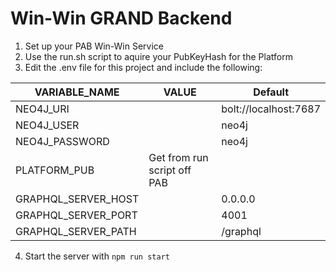 # Win-Win GRAND Backend

1. Set up your PAB Win-Win Service
2. Use the run.sh script to aquire your PubKeyHash for the Platform
3. Edit the .env file for this project and include the following:

| VARIABLE_NAME       | VALUE                       | Default               |
| ------------------- | --------------------------- | --------------------- |
| NEO4J_URI           |                             | bolt://localhost:7687 |
| NEO4J_USER          |                             | neo4j                 |
| NEO4J_PASSWORD      |                             | neo4j                 |
| PLATFORM_PUB        | Get from run script off PAB |                       |
| GRAPHQL_SERVER_HOST |                             | 0.0.0.0               |
| GRAPHQL_SERVER_PORT |                             | 4001                  |
| GRAPHQL_SERVER_PATH |                             | /graphql              |


4. Start the server with `npm run start`